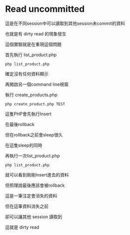 # Read uncommitted

這是在不同session中可以讀取到其他session未commit的資料

也就是有 dirty read 的現象發生

這個實驗就是在重現這個問題

首先執行 list_product.php

```
php list_product.php
```

確定沒有任何資料顯示

再開啟另一個command line視窗

執行 create_products.php

```
php create_product.php TEST
```

這隻PHP會先執行Insert

在最後rollback

但在rollback之前會sleep很久

在這隻sleep的同時

再執行一次list_product.php

```
php list_product.php
```

就可以看到剛剛Insert進去的資料

但照理說最後應該會被rollback

這是一筆注定會消失的資料

但在這筆資料消失之前

卻可以讓其他 session 讀取到

這就是 dirty read
